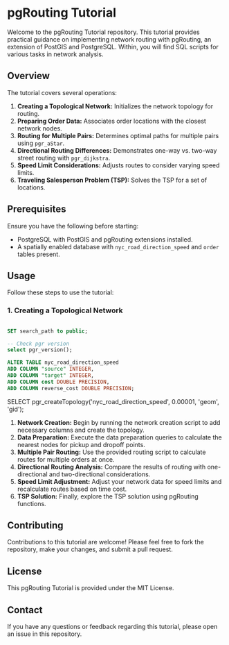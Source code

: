 # pgRouting Tutorial

Welcome to the pgRouting Tutorial repository. This tutorial provides practical guidance on implementing network routing with pgRouting, an extension of PostGIS and PostgreSQL. Within, you will find SQL scripts for various tasks in network analysis.

## Overview

The tutorial covers several operations:

1. **Creating a Topological Network:** Initializes the network topology for routing.
2. **Preparing Order Data:** Associates order locations with the closest network nodes.
3. **Routing for Multiple Pairs:** Determines optimal paths for multiple pairs using `pgr_aStar`.
4. **Directional Routing Differences:** Demonstrates one-way vs. two-way street routing with `pgr_dijkstra`.
5. **Speed Limit Considerations:** Adjusts routes to consider varying speed limits.
6. **Traveling Salesperson Problem (TSP):** Solves the TSP for a set of locations.

## Prerequisites

Ensure you have the following before starting:

- PostgreSQL with PostGIS and pgRouting extensions installed.
- A spatially enabled database with `nyc_road_direction_speed` and `order` tables present.

## Usage

Follow these steps to use the tutorial:

### 1. Creating a Topological Network

```sql

SET search_path to public;

-- Check pgr version
select pgr_version();

ALTER TABLE nyc_road_direction_speed
ADD COLUMN "source" INTEGER,
ADD COLUMN "target" INTEGER,
ADD COLUMN cost DOUBLE PRECISION,
ADD COLUMN reverse_cost DOUBLE PRECISION;
```
SELECT pgr_createTopology('nyc_road_direction_speed', 0.00001, 'geom', 'gid');


1. **Network Creation:** Begin by running the network creation script to add necessary columns and create the topology.
2. **Data Preparation:** Execute the data preparation queries to calculate the nearest nodes for pickup and dropoff points.
3. **Multiple Pair Routing:** Use the provided routing script to calculate routes for multiple orders at once.
4. **Directional Routing Analysis:** Compare the results of routing with one-directional and two-directional considerations.
5. **Speed Limit Adjustment:** Adjust your network data for speed limits and recalculate routes based on time cost.
6. **TSP Solution:** Finally, explore the TSP solution using pgRouting functions.

## Contributing

Contributions to this tutorial are welcome! Please feel free to fork the repository, make your changes, and submit a pull request.

## License

This pgRouting Tutorial is provided under the MIT License.

## Contact

If you have any questions or feedback regarding this tutorial, please open an issue in this repository.
